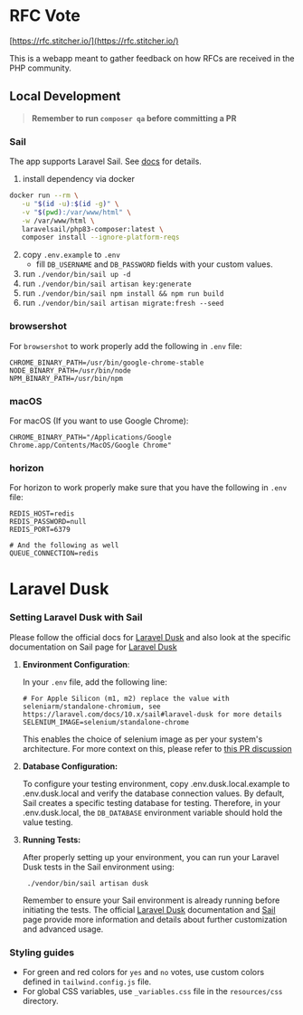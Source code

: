 # RFC Vote

[https://rfc.stitcher.io/](https://rfc.stitcher.io/)

This is a webapp meant to gather feedback on how RFCs are received in the PHP community.

## Local Development

> **Remember to run `composer qa` before committing a PR**

### Sail

The app supports Laravel Sail. See [docs](https://laravel.com/docs/10.x/sail#introduction) for details.

1. install dependency via docker
``` bash
docker run --rm \
   -u "$(id -u):$(id -g)" \
   -v "$(pwd):/var/www/html" \
   -w /var/www/html \
   laravelsail/php83-composer:latest \
   composer install --ignore-platform-reqs
   ```
2. copy `.env.example` to `.env`
    * fill `DB_USERNAME` and `DB_PASSWORD` fields with your custom values.
3. run `./vendor/bin/sail up -d`
4. run `./vendor/bin/sail artisan key:generate`
5. run `./vendor/bin/sail npm install && npm run build`
6. run `./vendor/bin/sail artisan migrate:fresh --seed`

### browsershot
For `browsershot` to work properly add the following in `.env` file:
```dotenv
CHROME_BINARY_PATH=/usr/bin/google-chrome-stable
NODE_BINARY_PATH=/usr/bin/node
NPM_BINARY_PATH=/usr/bin/npm
```
### macOS
For macOS (If you want to use Google Chrome):
```dotenv
CHROME_BINARY_PATH="/Applications/Google Chrome.app/Contents/MacOS/Google Chrome"
```
### horizon
For horizon to work properly make sure that you have the following in `.env` file:
```dotenv
REDIS_HOST=redis
REDIS_PASSWORD=null
REDIS_PORT=6379

# And the following as well
QUEUE_CONNECTION=redis
```
# Laravel Dusk

### Setting Laravel Dusk with Sail
Please follow the official docs for [Laravel Dusk](https://laravel.com/docs/10.x/dusk) and also look at
the specific documentation on Sail page for [Laravel Dusk](https://laravel.com/docs/10.x/sail#laravel-dusk)

1. **Environment Configuration**:

    In your `.env` file, add the following line:

    ```dotenv
    # For Apple Silicon (m1, m2) replace the value with seleniarm/standalone-chromium, see https://laravel.com/docs/10.x/sail#laravel-dusk for more details
    SELENIUM_IMAGE=selenium/standalone-chrome
    ```
   This enables the choice of selenium image as per your system's architecture. For more context on this, please refer to [this PR discussion](https://github.com/rfc-vote/rfc-vote/pull/234#issuecomment-1700920222)

2. **Database Configuration:**

   To configure your testing environment, copy .env.dusk.local.example to .env.dusk.local and verify the database connection values. By default, Sail creates a specific testing database for testing. Therefore, in your .env.dusk.local, the `DB_DATABASE` environment variable should hold the value testing.
3. **Running Tests:**

   After properly setting up your environment, you can run your Laravel Dusk tests in the Sail environment using:

    ```shell
     ./vendor/bin/sail artisan dusk
    ```
   Remember to ensure your Sail environment is already running before initiating the tests.
   The official [Laravel Dusk](https://laravel.com/docs/10.x/dusk) documentation and [Sail](https://laravel.com/docs/10.x/sail#introduction) page provide more information and details about further customization and advanced usage.
### Styling guides

- For green and red colors for `yes` and `no` votes, use custom colors defined in `tailwind.config.js` file.
- For global CSS variables, use `_variables.css` file in the `resources/css` directory.
